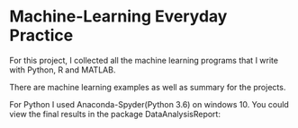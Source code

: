 # Machine-Learning Everyday Practice
For this project, I collected all the machine learning programs that I write with Python, R and MATLAB. 

There are machine learning examples as well as summary for the projects.

For Python I used Anaconda-Spyder(Python 3.6) on windows 10. You could view the final results in the package DataAnalysisReport:

